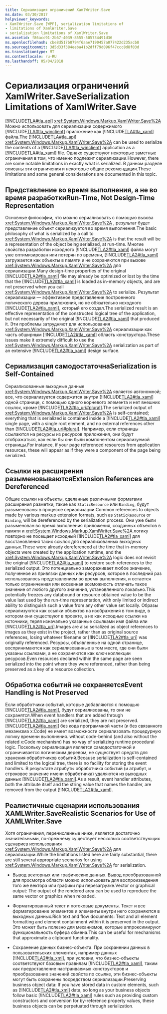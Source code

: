 ```yaml
---
title: Сериализация ограничений XamlWriter.Save
ms.date: 03/30/2017
helpviewer_keywords:
- XamlWriter.Save [WPF], serialization limitations of
- limitations of XamlWriter.Save
- serialization limitations of XamlWriter.Save
ms.assetid: f86acc91-2b67-4039-8555-505734491d36
ms.openlocfilehash: cbe8d517b8794f6aae7190457a077422d235acb8
ms.sourcegitcommit: 3d5d33f384eeba41b2dff79d096f47ccc8d8f03d
ms.translationtype: MT
ms.contentlocale: ru-RU
ms.lasthandoff: 05/04/2018
---
```

# <a name="serialization-limitations-of-xamlwritersave"></a><span data-ttu-id="02228-102">Сериализация ограничений XamlWriter.Save</span><span class="sxs-lookup"><span data-stu-id="02228-102">Serialization Limitations of XamlWriter.Save</span></span>
<span data-ttu-id="02228-103">[!INCLUDE[TLA#tla_api](../../../../includes/tlasharptla-api-md.md)] <xref:System.Windows.Markup.XamlWriter.Save%2A> Можно использовать для сериализации содержимого [!INCLUDE[TLA#tla_winclient](../../../../includes/tlasharptla-winclient-md.md)] приложение как [!INCLUDE[TLA#tla_xaml](../../../../includes/tlasharptla-xaml-md.md)] файла.</span><span class="sxs-lookup"><span data-stu-id="02228-103">The [!INCLUDE[TLA#tla_api](../../../../includes/tlasharptla-api-md.md)] <xref:System.Windows.Markup.XamlWriter.Save%2A> can be used to serialize the contents of a [!INCLUDE[TLA#tla_winclient](../../../../includes/tlasharptla-winclient-md.md)] application as a [!INCLUDE[TLA#tla_xaml](../../../../includes/tlasharptla-xaml-md.md)] file.</span></span> <span data-ttu-id="02228-104">Однако существуют некоторые заметные ограничения в том, что именно подлежит сериализации.</span><span class="sxs-lookup"><span data-stu-id="02228-104">However, there are some notable limitations in exactly what is serialized.</span></span> <span data-ttu-id="02228-105">В данном разделе описаны эти ограничения и некоторые общие рекомендации.</span><span class="sxs-lookup"><span data-stu-id="02228-105">These limitations and some general considerations are documented in this topic.</span></span>  
  
 
  
<a name="Run_Time__Not_Design_Time_Representation"></a>   
## <a name="run-time-not-design-time-representation"></a><span data-ttu-id="02228-106">Представление во время выполнения, а не во время разработки</span><span class="sxs-lookup"><span data-stu-id="02228-106">Run-Time, Not Design-Time Representation</span></span>  
 <span data-ttu-id="02228-107">Основные философии, что можно сериализовать с помощью вызова <xref:System.Windows.Markup.XamlWriter.Save%2A> , результат будет представление объект сериализуется во время выполнения.</span><span class="sxs-lookup"><span data-stu-id="02228-107">The basic philosophy of what is serialized by a call to <xref:System.Windows.Markup.XamlWriter.Save%2A> is that the result will be a representation of the object being serialized, at run-time.</span></span> <span data-ttu-id="02228-108">Многие свойства разработки исходного [!INCLUDE[TLA2#tla_xaml](../../../../includes/tla2sharptla-xaml-md.md)] файла могут уже оптимизирован или потерян по времени, [!INCLUDE[TLA2#tla_xaml](../../../../includes/tla2sharptla-xaml-md.md)] загружается как объекты в памяти и не сохраняются при вызове <xref:System.Windows.Markup.XamlWriter.Save%2A> для сериализации.</span><span class="sxs-lookup"><span data-stu-id="02228-108">Many design-time properties of the original [!INCLUDE[TLA2#tla_xaml](../../../../includes/tla2sharptla-xaml-md.md)] file may already be optimized or lost by the time that the [!INCLUDE[TLA2#tla_xaml](../../../../includes/tla2sharptla-xaml-md.md)] is loaded as in-memory objects, and are not preserved when you call <xref:System.Windows.Markup.XamlWriter.Save%2A> to serialize.</span></span> <span data-ttu-id="02228-109">Результат сериализации — эффективное представление построенного логического дерева приложения, но не обязательно исходного [!INCLUDE[TLA2#tla_xaml](../../../../includes/tla2sharptla-xaml-md.md)], который его создал.</span><span class="sxs-lookup"><span data-stu-id="02228-109">The serialized result is an effective representation of the constructed logical tree of the application, but not necessarily of the original [!INCLUDE[TLA2#tla_xaml](../../../../includes/tla2sharptla-xaml-md.md)] that produced it.</span></span> <span data-ttu-id="02228-110">Эти проблемы затрудняют для использования <xref:System.Windows.Markup.XamlWriter.Save%2A> сериализации как часть обширным [!INCLUDE[TLA2#tla_xaml](../../../../includes/tla2sharptla-xaml-md.md)] область конструктора.</span><span class="sxs-lookup"><span data-stu-id="02228-110">These issues make it extremely difficult to use the <xref:System.Windows.Markup.XamlWriter.Save%2A> serialization as part of an extensive [!INCLUDE[TLA2#tla_xaml](../../../../includes/tla2sharptla-xaml-md.md)] design surface.</span></span>  
  
<a name="Serialization_is_Self_Contained"></a>   
## <a name="serialization-is-self-contained"></a><span data-ttu-id="02228-111">Сериализация самодостаточна</span><span class="sxs-lookup"><span data-stu-id="02228-111">Serialization is Self-Contained</span></span>  
 <span data-ttu-id="02228-112">Сериализованные выходные данные <xref:System.Windows.Markup.XamlWriter.Save%2A> является автономной; все, что сериализуется содержится внутри [!INCLUDE[TLA2#tla_xaml](../../../../includes/tla2sharptla-xaml-md.md)] одной странице, с помощью одного корневого элемента и нет внешних ссылок, кроме [!INCLUDE[TLA2#tla_uri#plural](../../../../includes/tla2sharptla-urisharpplural-md.md)].</span><span class="sxs-lookup"><span data-stu-id="02228-112">The serialized output of <xref:System.Windows.Markup.XamlWriter.Save%2A> is self-contained; everything that is serialized is contained inside a [!INCLUDE[TLA2#tla_xaml](../../../../includes/tla2sharptla-xaml-md.md)] single page, with a single root element, and no external references other than [!INCLUDE[TLA2#tla_uri#plural](../../../../includes/tla2sharptla-urisharpplural-md.md)].</span></span> <span data-ttu-id="02228-113">Например, если страницы ссылаются на ресурсы из ресурсов приложения, они будут отображаться, как если бы они были компонентом сериализуемой страницы.</span><span class="sxs-lookup"><span data-stu-id="02228-113">For instance, if your page referenced resources from application resources, these will appear as if they were a component of the page being serialized.</span></span>  
  
<a name="Extension_References_are_Dereferenced"></a>   
## <a name="extension-references-are-dereferenced"></a><span data-ttu-id="02228-114">Ссылки на расширения разыменовываются</span><span class="sxs-lookup"><span data-stu-id="02228-114">Extension References are Dereferenced</span></span>  
 <span data-ttu-id="02228-115">Общие ссылки на объекты, сделанные различными форматами расширения разметки, такие как `StaticResource` или `Binding`, будут разыменованы в процессе сериализации.</span><span class="sxs-lookup"><span data-stu-id="02228-115">Common references to objects made by various markup extension formats, such as `StaticResource` or `Binding`, will be dereferenced by the serialization process.</span></span> <span data-ttu-id="02228-116">Они уже были разыменован во время выполнения приложения, созданных объектов в памяти и <xref:System.Windows.Markup.XamlWriter.Save%2A> логику повторно не посещает исходный [!INCLUDE[TLA2#tla_xaml](../../../../includes/tla2sharptla-xaml-md.md)] для восстановления таких ссылок для сериализованных выходных данных.</span><span class="sxs-lookup"><span data-stu-id="02228-116">These were already dereferenced at the time that in-memory objects were created by the application runtime, and the <xref:System.Windows.Markup.XamlWriter.Save%2A> logic does not revisit the original [!INCLUDE[TLA2#tla_xaml](../../../../includes/tla2sharptla-xaml-md.md)] to restore such references to the serialized output.</span></span> <span data-ttu-id="02228-117">Это потенциально замораживает любое значение, полученное из привязки данных или ресурсов, которое в последний раз использовалось представлением во время выполнения, и остается только ограниченная или косвенная возможность отличать такое значение от любого другого значения, установленного локально.</span><span class="sxs-lookup"><span data-stu-id="02228-117">This potentially freezes any databound or resource obtained value to be the value last used by the run-time representation, with only limited or indirect ability to distinguish such a value from any other value set locally.</span></span> <span data-ttu-id="02228-118">Образы сериализуются как ссылки объектов на изображения в том виде, в котором они существуют в проекте, а не как исходные ссылки на источники, теряя изначально указанные ссылками имя файла или [!INCLUDE[TLA2#tla_uri](../../../../includes/tla2sharptla-uri-md.md)].</span><span class="sxs-lookup"><span data-stu-id="02228-118">Images are also serialized as object references to images as they exist in the project, rather than as original source references, losing whatever filename or [!INCLUDE[TLA2#tla_uri](../../../../includes/tla2sharptla-uri-md.md)] was originally referenced.</span></span> <span data-ttu-id="02228-119">Ресурсы, объявленные на одной странице, воспринимаются как сериализованные в том месте, где они были указаны ссылками, а не сохраняются как ключ коллекции ресурсов.</span><span class="sxs-lookup"><span data-stu-id="02228-119">Even resources declared within the same page are seen serialized into the point where they were referenced, rather than being preserved as a key of a resource collection.</span></span>  
  
<a name="Event_Handling_is_Not_Preserved"></a>   
## <a name="event-handling-is-not-preserved"></a><span data-ttu-id="02228-120">Обработка событий не сохраняется</span><span class="sxs-lookup"><span data-stu-id="02228-120">Event Handling is Not Preserved</span></span>  
 <span data-ttu-id="02228-121">Если обработчики событий, которые добавляются с помощью [!INCLUDE[TLA2#tla_xaml](../../../../includes/tla2sharptla-xaml-md.md)], будут сериализованы, то они не сохранятся.</span><span class="sxs-lookup"><span data-stu-id="02228-121">When event handlers that are added through [!INCLUDE[TLA2#tla_xaml](../../../../includes/tla2sharptla-xaml-md.md)] are serialized, they are not preserved.</span></span> [!INCLUDE[TLA2#tla_xaml](../../../../includes/tla2sharptla-xaml-md.md)]<span data-ttu-id="02228-122"> без кода программной части (и без связанного механизма x:Code) не имеет возможности сериализовать процедурную логику времени выполнения.</span><span class="sxs-lookup"><span data-stu-id="02228-122"> without code-behind (and also without the related x:Code mechanism) has no way of serializing runtime procedural logic.</span></span> <span data-ttu-id="02228-123">Поскольку сериализация является самодостаточной и ограничивается логическим деревом, не существует средств для хранения обработчиков событий.</span><span class="sxs-lookup"><span data-stu-id="02228-123">Because serialization is self-contained and limited to the logical tree, there is no facility for storing the event handlers.</span></span> <span data-ttu-id="02228-124">В результате атрибуты обработчика событий (и атрибут, и строковое значение имени обработчика) удаляются из выходных данных [!INCLUDE[TLA2#tla_xaml](../../../../includes/tla2sharptla-xaml-md.md)].</span><span class="sxs-lookup"><span data-stu-id="02228-124">As a result, event handler attributes, both the attribute itself and the string value that names the handler, are removed from the output [!INCLUDE[TLA2#tla_xaml](../../../../includes/tla2sharptla-xaml-md.md)].</span></span>  
  
<a name="Realistic_Scenarios_for_Use_of_XAMLWriter_Save"></a>   
## <a name="realistic-scenarios-for-use-of-xamlwritersave"></a><span data-ttu-id="02228-125">Реалистичные сценарии использования XAMLWriter.Save</span><span class="sxs-lookup"><span data-stu-id="02228-125">Realistic Scenarios for Use of XAMLWriter.Save</span></span>  
 <span data-ttu-id="02228-126">Хотя ограничения, перечисленные ниже, является достаточно значительными, по-прежнему существует несколько соответствующих сценариев использования <xref:System.Windows.Markup.XamlWriter.Save%2A> для сериализации.</span><span class="sxs-lookup"><span data-stu-id="02228-126">While the limitations listed here are fairly substantial, there are still several appropriate scenarios for using <xref:System.Windows.Markup.XamlWriter.Save%2A> for serialization.</span></span>  
  
-   <span data-ttu-id="02228-127">Вывод векторных или графических данных. Вывод преобразованной для просмотра области можно использовать для воспроизведения того же вектора или графики при перезагрузке.</span><span class="sxs-lookup"><span data-stu-id="02228-127">Vector or graphical output: The output of the rendered area can be used to reproduce the same vector or graphics when reloaded.</span></span>  
  
-   <span data-ttu-id="02228-128">Форматированный текст и потоковые документы. Текст и все форматирование элементов и элементы внутри него сохраняются в выходных данных.</span><span class="sxs-lookup"><span data-stu-id="02228-128">Rich text and flow documents: Text and all element formatting and element containment within it is preserved in the output.</span></span> <span data-ttu-id="02228-129">Это может быть полезно для механизмов, которые аппроксимируют функциональность буфера обмена.</span><span class="sxs-lookup"><span data-stu-id="02228-129">This can be useful for mechanisms that approximate a clipboard functionality.</span></span>  
  
-   <span data-ttu-id="02228-130">Сохранение данных бизнес-объекта. При сохранении данных в пользовательских элементах, например данных [!INCLUDE[TLA2#tla_xml](../../../../includes/tla2sharptla-xml-md.md)], при условии, что бизнес-объекты соответствуют базовым правилам [!INCLUDE[TLA2#tla_xaml](../../../../includes/tla2sharptla-xaml-md.md)], таким как предоставление настраиваемых конструкторов и преобразование значений свойств по ссылке, эти бизнес-объекты могут быть сохранены посредством сериализации.</span><span class="sxs-lookup"><span data-stu-id="02228-130">Preserving business object data: If you have stored data in custom elements, such as [!INCLUDE[TLA2#tla_xml](../../../../includes/tla2sharptla-xml-md.md)] data, so long as your business objects follow basic [!INCLUDE[TLA2#tla_xaml](../../../../includes/tla2sharptla-xaml-md.md)] rules such as providing custom constructors and conversion for by-reference property values, these business objects can be perpetuated through serialization.</span></span>
